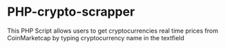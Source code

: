 # PHP-crypto-scrapper
This PHP Script allows users to get cryptocurrencies real time prices from CoinMarketcap by typing cryptocurrency name in the textfield
